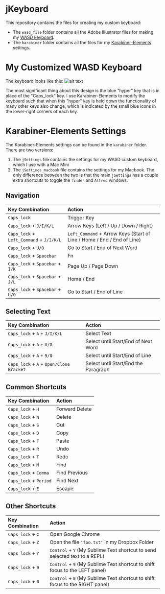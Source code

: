 # jKeyboard
This repository contains the files for creating my custom keyboard:
- The `wasd_file` folder contains all the Adobe Illustrator files for making my [WASD keyboard](http://www.wasdkeyboards.com/).
- The `karabiner` folder contains all the files for my [Karabiner-Elements](https://pqrs.org/osx/karabiner/) settings.

# My Customized WASD Keyboard
The keyboard looks like this:
![alt text](https://raw.github.com/jhelvy/jKeyboard/master/wasd_files/keyboard_preview.jpg "Keyboard Layout")

The most significant thing about this design is the blue "hyper" key that is in place of the "Caps_lock" key. I use Karabiner-Elements to modify the keyboard such that when this "hyper" key is held down the functionality of many other keys also change, which is indicated by the small blue icons in the lower-right corners of each key.

# Karabiner-Elements Settings
The Karabiner-Elements settings can be found in the `karabiner` folder. There are two versions:
1. The `jSettings` file contains the settings for my WASD custom keyboard, which I use with a Mac Mini
2. The `jSettings_macbook` file contains the settings for my Macbook. The only difference between the two is that the main `jSettings` has a couple extra shortcuts to toggle the `finder` and `Alfred` windows.

## Navigation
|           Key Combination            |    Action    |
|:-------------------------------------|:-------------|
|`Caps_lock`                           |Trigger Key|
|`Caps_lock` + `J/I/K/L`               |Arrow Keys (Left / Up / Down / Right)|
|`Caps_lock` + `Left_Command` + `J/I/K/L` |`Left_Command` + Arrow Keys (Start of Line / Home / End / End of Line)|
|`Caps_lock` + `U/O`                   |Go to Start / End of Next Word|
|`Caps_lock` + `Spacebar`              |Fn|
|`Caps_lock` + `Spacebar` + `I/K`      |Page Up / Page Down|
|`Caps_lock` + `Spacebar` + `J/L`      |Home / End|
|`Caps_lock` + `Spacebar` + `U/O`      |Go to Start / End of Line|

## Selecting Text
|           Key Combination              |    Action    |
|:---------------------------------------|:-------------|
|`Caps_lock` + `A` + `J/I/K/L`           |Select Text|
|`Caps_lock` + `A` + `U/O`               |Select until Start/End of Next Word|
|`Caps_lock` + `A` + `9/0`               |Select until Start/End of Line|
|`Caps_lock` + `A` + `Open/Close Bracket`|Select until Start/End the Paragraph|

## Common Shortcuts
|     Key Combination     |    Action    |
|:------------------------|:-------------|
|`Caps_lock` + `H`        |Forward Delete|
|`Caps_lock` + `N`        |Delete|
|`Caps_lock` + `S`        |Cut|
|`Caps_lock` + `D`        |Copy|
|`Caps_lock` + `F`        |Paste|
|`Caps_lock` + `R`        |Undo|
|`Caps_lock` + `T`        |Redo|
|`Caps_lock` + `M`        |Find|
|`Caps_lock` + `Comma`    |Find Previous|
|`Caps_lock` + `Period`   |Find Next|
|`Caps_lock` + `E`        |Escape|

## Other Shortcuts
|     Key Combination     |    Action    |
|:------------------------|:-------------|
|`Caps_lock` + `C`        |Open Google Chrome|
|`Caps_lock` + `Z`        |Open the file `'foo.txt'` in my Dropbox Folder|
|`Caps_lock` + `Y`        |`Control` + `Y` (My Sublime Text shortcut to send selected text to a REPL)|
|`Caps_lock` + `9`        |`Control` + `9` (My Sublime Text shortcut to shift focus to the LEFT panel)|
|`Caps_lock` + `0`        |`Control` + `0` (My Sublime Text shortcut to shift focus to the RIGHT panel)|
